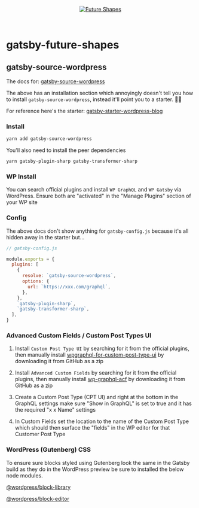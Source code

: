 <p align="center">
  <a href="https://gatsbyfutureshapes.gatsbyjs.io" targe="_blank" rel='noopener'>
    <img alt="Future Shapes" src="https://gatsbyfutureshapes.gatsbyjs.io/images/future-shapes-og-image.jpg" />
  </a>
</p>

<br />

# gatsby-future-shapes

## gatsby-source-wordpress

The docs for: [gatsby-source-wordpress](https://www.gatsbyjs.com/plugins/gatsby-source-wordpress/)

The above has an installation section which annoyingly doesn't tell you how to install `gatsby-source-wordpress`,
instead it'll point you to a starter. 🤷‍♂️

For reference here's the starter:
[gatsby-starter-wordpress-blog](https://github.com/gatsbyjs/gatsby-starter-wordpress-blog)

### Install

```sh
yarn add gatsby-source-wordpress
```

You'll also need to install the peer dependencies

```sh
yarn gatsby-plugin-sharp gatsby-transformer-sharp
```

### WP Install

You can search official plugins and install `WP GraphQL` and `WP Gatsby` via WordPress. Ensure both are "activated" in
the "Manage Plugins" section of your WP site

### Config

The above docs don't show anything for `gatsby-config.js` because it's all hidden away in the starter but...

```javascript
// gatsby-config.js

module.exports = {
  plugins: [
    {
      resolve: `gatsby-source-wordpress`,
      options: {
        url: `https://xxx.com/graphql`,
      },
    },
    `gatsby-plugin-sharp`,
    `gatsby-transformer-sharp`,
  ],
}
```

### Advanced Custom Fields / Custom Post Types UI

1. Install `Custom Post Type UI` by searching for it from the official plugins, then manually install
   [wpgraphql-for-custom-post-type-ui](https://www.wpgraphql.com/extenstion-plugins/wpgraphql-for-custom-post-type-ui/)
   by downloading it from GitHub as a zip

2. Install `Advanced Custom Fields` by searching for it from the official plugins, then manually install
   [wp-graphql-acf](https://github.com/wp-graphql/wp-graphql-acf) by downloading it from GitHub as a zip

3. Create a Custom Post Type (CPT UI) and right at the bottom in the GraphQL settings make sure "Show in GraphQL" is set
   to true and it has the required "x x Name" settings

4. In Custom Fields set the location to the name of the Custom Post Type which should then surface the "fields" in the
   WP editor for that Customer Post Type

### WordPress (Gutenberg) CSS

To ensure sure blocks styled using Gutenberg look the same in the Gatsby build as they do in the WordPress preview be
sure to installed the below node modules.

[@wordpress/block-library](https://developer.wordpress.org/block-editor/packages/packages-block-library/)

[@wordpress/block-editor](https://developer.wordpress.org/block-editor/packages/packages-block-editor/)
